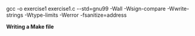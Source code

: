 gcc -o exercise1 exercise1.c  --std=gnu99 -Wall -Wsign-compare -Wwrite-strings -Wtype-limits -Werror -fsanitize=address

__Writing a Make file__
